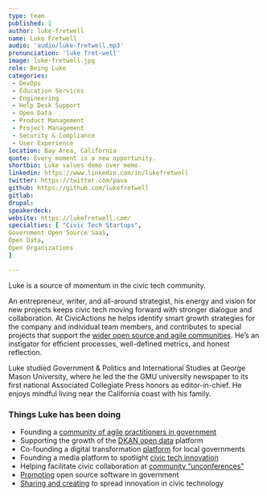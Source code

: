 ```yaml
---
type: team
published: 1
author: luke-fretwell
name: Luke Fretwell
audio: 'audio/luke-fretwell.mp3'
pronunciation: 'luke fret-well'
image: luke-fretwell.jpg
role: Being Luke
categories:
 - DevOps
 - Education Services
 - Engineering
 - Help Desk Support
 - Open Data
 - Product Management
 - Project Management
 - Security & Compliance
 - User Experience
location: Bay Area, California
quote: Every moment is a new opportunity.
shortbio: Luke values demo over memo.
linkedin: https://www.linkedin.com/in/lukefretwell
twitter: https://twitter.com/pava
github: https://github.com/lukefretwell
gitlab: 
drupal: 
speakerdeck: 
website: https://lukefretwell.com/
specialties: [ "Civic Tech Startups",
Government Open Source SaaS,
Open Data,
Open Organizations
]

---
```

Luke is a source of momentum in the civic tech community. 

An entrepreneur, writer, and all-around strategist, his energy and vision for new projects keeps civic tech moving forward with stronger dialogue and collaboration. At CivicActions he helps identify smart growth strategies for the company and individual team members, and contributes to special projects that support the [wider open source and agile communities](https://civicactions.com/communities/). He’s an instigator for efficient processes, well-defined metrics, and honest reflection.

Luke studied Government & Politics and International Studies at George Mason University, where he led the the GMU university newspaper to its first national Associated Collegiate Press honors as editor-in-chief. He enjoys mindful living near the California coast with his family.




### Things Luke has been doing
* Founding a [community of agile practitioners in government](https://www.agilegovleaders.org/)
* Supporting the growth of the [DKAN open data](https://getdkan.org/about/) platform
* Co-founding a digital transformation [platform](https://proudcity.com/) for local governments
* Founding a media platform to spotlight [civic tech innovation](https://govfresh.com/)
* Helping facilitate civic collaboration at [community “unconferences”](http://citycamp.com/)
* [Promoting](http://opensourceforamerica.org/) open source software in government
* [Sharing and creating](http://lukefretwell.com/) to spread innovation in civic technology



